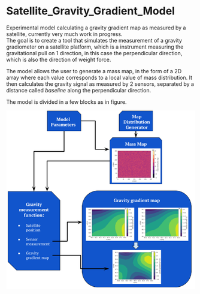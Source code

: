 # Satellite_Gravity_Gradient_Model
Experimental model calculating a gravity gradient map as measured by a satellite, currently very much work in progress.  
The goal is to create a tool that simulates the measurement of a gravity gradiometer on a satellite platform, which is a instrument measuring the gravitational pull on 1 direction, in this case the perpendicular direction, which is also the direction of weight force.

The model allows the user to generate a mass map, in the form of a 2D array where each value corresponds to a local value of mass distribution. 
It then calculates the gravity signal as measured by 2 sensors, separated by a distance called _baseline_ along the perpendicular direction.

The model is divided in a few blocks as in figure. 

![Project diagram][diagram]





[diagram]: https://github.com/RaffaToSpace/Satellite_Gravity_Gradient_Model/blob/master/images/project_diagram.png "Project diagram"
